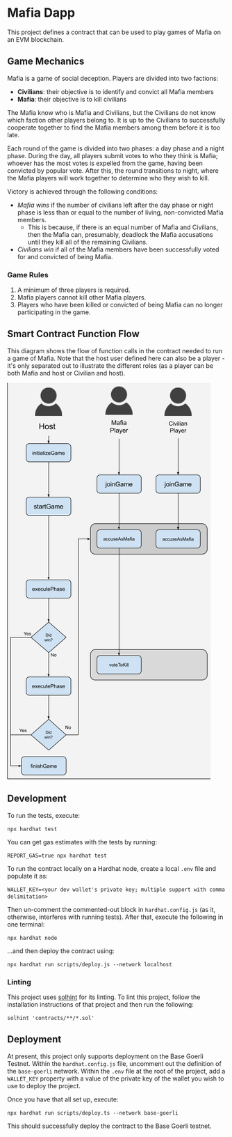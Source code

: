 # Mafia Dapp

This project defines a contract that can be used to play games of Mafia on an EVM blockchain.

## Game Mechanics

Mafia is a game of social deception. Players are divided into two factions:

* **Civilians**: their objective is to identify and convict all Mafia members
* **Mafia**: their objective is to kill civilians

The Mafia know who is Mafia and Civilians, but the Civilians do not know which faction other players belong to. It is up to the Civilians to successfully cooperate together to find the Mafia members among them before it is too late.

Each round of the game is divided into two phases: a day phase and a night phase. During the day, all players submit votes to who they think is Mafia; whoever has the most votes is expelled from the game, having been convicted by popular vote. After this, the round transitions to night, where the Mafia players will work together to determine who they wish to kill.

Victory is achieved through the following conditions:

* *Mafia wins* if the number of civilians left after the day phase or night phase is less than or equal to the number of living, non-convicted Mafia members.
  * This is because, if there is an equal number of Mafia and Civilians, then the Mafia can, presumably, deadlock the Mafia accusations until they kill all of the remaining Civilians.
* *Civilians win* if all of the Mafia members have been successfully voted for and convicted of being Mafia.

### Game Rules

1. A minimum of three players is required.
2. Mafia players cannot kill other Mafia players.
3. Players who have been killed or convicted of being Mafia can no longer participating in the game.

## Smart Contract Function Flow

This diagram shows the flow of function calls in the contract needed to run a game of Mafia. Note that the host user defined here can also be a player - it's only separated out to illustrate the different roles (as a player can be both Mafia and host or Civilian and host).

<img src="./docs/images/player_workflow.png" />

## Development

To run the tests, execute:

```
npx hardhat test
```

You can get gas estimates with the tests by running:

```
REPORT_GAS=true npx hardhat test
```

To run the contract locally on a Hardhat node, create a local `.env` file and populate it as:

```
WALLET_KEY=<your dev wallet's private key; multiple support with comma delimitation>
```

Then un-comment the commented-out block in `hardhat.config.js` (as it, otherwise, interferes with running tests). After that, execute the following in one terminal:

```
npx hardhat node
```

...and then deploy the contract using:

```
npx hardhat run scripts/deploy.js --network localhost
```

### Linting

This project uses [solhint](https://github.com/protofire/solhint) for its linting. To lint this project, follow the installation instructions of that project and then run the following:

```
solhint 'contracts/**/*.sol'
```

## Deployment

At present, this project only supports deployment on the Base Goerli Testnet. Within the `hardhat.config.js` file, uncomment out the definition of the `base-goerli` network. Within the `.env` file at the root of the project, add a `WALLET_KEY` property with a value of the private key of the wallet you wish to use to deploy the project.

Once you have that all set up, execute:

```
npx hardhat run scripts/deploy.ts --network base-goerli
```

This should successfully deploy the contract to the Base Goerli testnet.